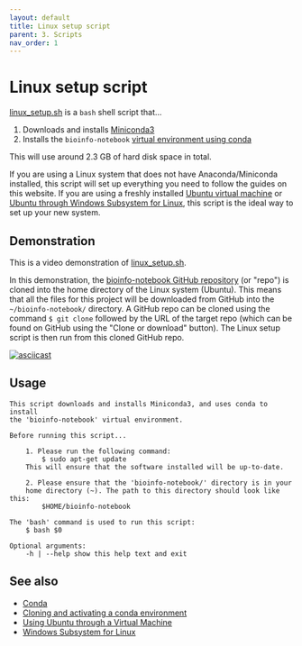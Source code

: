 ```yaml
---
layout: default
title: Linux setup script
parent: 3. Scripts
nav_order: 1
---
```


# Linux setup script

[linux_setup.sh](../scripts/linux_setup.sh) is a `bash` shell script that...

1. Downloads and installs [Miniconda3](conda.md)
2. Installs the `bioinfo-notebook` [virtual environment using conda](conda.md#cloning-and-activating-a-conda-environment)

This will use around 2.3 GB of hard disk space in total.

If you are using a Linux system that does not have Anaconda/Miniconda installed, this script will set up everything you need to follow the guides on this website.
If you are using a freshly installed [Ubuntu virtual machine](ubuntu_virtualbox.md) or [Ubuntu through Windows Subsystem for Linux](wsl.md), this script is the ideal way to set up your new system.

## Demonstration

This is a video demonstration of [linux_setup.sh](../scripts/linux_setup.sh).

In this demonstration, the [bioinfo-notebook GitHub repository](https://github.com/rnnh/bioinfo-notebook) (or "repo") is cloned into the home directory of the Linux system (Ubuntu).
This means that all the files for this project will be downloaded from GitHub into the `~/bioinfo-notebook/` directory.
A GitHub repo can be cloned using the command `$ git clone` followed by the URL of the target repo (which can be found on GitHub using the "Clone or download" button).
The Linux setup script is then run from this cloned GitHub repo.

[![asciicast](https://asciinema.org/a/314853.svg)](https://asciinema.org/a/314853?autoplay=1)

## Usage

```
This script downloads and installs Miniconda3, and uses conda to install
the 'bioinfo-notebook' virtual environment.

Before running this script...

	1. Please run the following command:
		$ sudo apt-get update
	This will ensure that the software installed will be up-to-date.

	2. Please ensure that the 'bioinfo-notebook/' directory is in your
	home directory (~). The path to this directory should look like this:
		$HOME/bioinfo-notebook

The 'bash' command is used to run this script:
	$ bash $0

Optional arguments:
	-h | --help	show this help text and exit
```

## See also

- [Conda](conda.md)
- [Cloning and activating a conda environment](conda.md#cloning-and-activating-a-conda-environment)
- [Using Ubuntu through a Virtual Machine](ubuntu_virtualbox.md)
- [Windows Subsystem for Linux](wsl.md)
